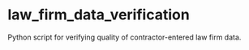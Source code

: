 # law_firm_data_verification
Python script for verifying quality of contractor-entered law firm data. 

